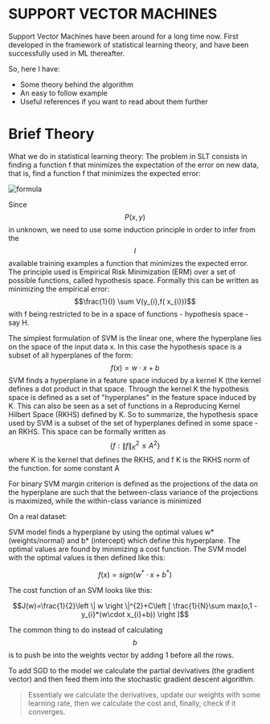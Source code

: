 # SUPPORT VECTOR MACHINES

Support Vector Machines have been around for a long time now. First developed in the framework of statistical learning theory, and have been successfully used in ML thereafter. 

So, here I have:

  - Some theory behind the algorithm
  - An easy to follow example
  - Useful references if you want to read about them further

# Brief Theory

What we do in statistical learning theory:
The problem in SLT consists in finding a function f that minimizes the expectation of the error on new data, that is,
find a function f that minimizes the expected error:

![formula](https://render.githubusercontent.com/render/math?math=\int%20V(y,f(x))P(x,y)dxdy)

Since $$P(x,y)$$ in unknown, we need to use some induction principle in order to infer from the $$l$$ available training
examples a function that minimizes the expected error. The principle used is Empirical Risk Minimization (ERM)
over a set of possible functions, called hypothesis space. Formally this can be written as minimizing the empirical
error:
$$\frac{1}{l} \sum V(y_{i},f( x_{i}))$$
with f being restricted to be in a space of functions - hypothesis space - say H.

The simplest formulation of SVM is the linear one,
where the hyperplane lies on the space of the input data x. In this case the hypothesis space is a subset of all
hyperplanes of the form:
$$f(x) = w⋅x +b$$
SVM finds a hyperplane in a feature space induced by a kernel K (the kernel defines a dot product in that space.
Through the kernel K the hypothesis space is defined as a set of "hyperplanes" in the feature space induced by K.
This can also be seen as a set of functions in a Reproducing Kernel Hilbert Space (RKHS) defined by K. 
So to summarize, the hypothesis space used by SVM is a subset of the set of hyperplanes defined in some space -
an RKHS. This space can be formally written as
$$\left \{ f:\left \| f \right \|_{K}^{2} \leq A^{2} \right \}$$
where K is the kernel that defines the RKHS, and f K is the RKHS norm of the function. for some constant A

For binary SVM margin criterion is defined as the projections of the data on the hyperplane are such that the between-class variance of the projections is maximized, while the within-class variance is minimized

On a real dataset:

SVM model finds a hyperplane by using the optimal values w* (weights/normal) and b* (intercept) which define this hyperplane. The optimal values are found by minimizing a cost function. The SVM model with the optimal values is then defined like this:

$$f(x)=sign(w^{*}\cdot x + b^{*})$$

The cost function of an SVM looks like this:

$$J(w)=\frac{1}{2}\left \| w \right \|^{2}+C\left [ \frac{1}{N}\sum max(o,1 - y_{i}*(w\cdot x_{i}+b)) \right ]$$

The common thing to do instead of calculating $$b$$ is to push be into the weights vector by adding 1 before all the rows.

To add SGD to the model we calculate the partial devivatives (the gradient vector) and then feed them into the  stochastic gradient descent algorithm. 

> Essentialy we calculate the derivatives, 
> update our weights with some learning rate,
> then we calculate the cost
> and, finally, check if it converges.


